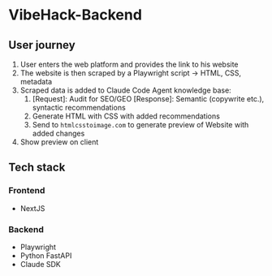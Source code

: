 # VibeHack-Backend

## User journey

1. User enters the web platform and provides the link to his website
2. The website is then scraped by a Playwright script -> HTML, CSS, metadata 
3. Scraped data is added to Claude Code Agent knowledge base:
    1. [Request]: Audit for SEO/GEO [Response]: Semantic (copywrite etc.), syntactic recommendations
    2. Generate HTML with CSS with added recommendations
    3. Send to `htmlcsstoimage.com` to generate preview of Website with added changes
4. Show preview on client

## Tech stack

### Frontend

- NextJS

### Backend

- Playwright
- Python FastAPI
- Claude SDK
